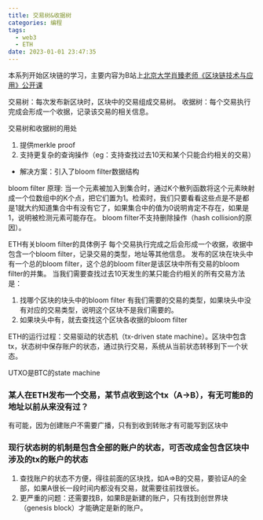 ```yaml
---
title: 交易树&收据树
categories: 编程
tags:
  - web3
  - ETH
date: 2023-01-01 23:47:35
---
```


本系列开始区块链的学习，主要内容为B站上[北京大学肖臻老师《区块链技术与应用》公开课](https://www.bilibili.com/video/BV1Vt411X7JF?p=1&vd_source=22653c02dfbe0c9c7bb4a200eb87fe4e)

交易树：每次发布新区块时，区块中的交易组成交易树。
收据树：每个交易执行完成会形成一个收据，记录该交易的相关信息。

交易树和收据树的用处
1. 提供merkle proof
2. 支持更复杂的查询操作（eg：支持查找过去10天和某个只能合约相关的交易）
  - 解决方案：引入了bloom filter数据结构

bloom filter 原理: 当一个元素被加入到集合时，通过K个散列函数将这个元素映射成一个位数组中的K个点，把它们置为1。检索时，我们只要看看这些点是不是都是1就大约知道集合中有没有它了，如果集合中的值为0说明肯定不存在，如果是1，说明被检测元素可能存在。
bloom filter不支持删除操作（hash collision的原因）。

ETH有关bloom filter的具体例子
每个交易执行完成之后会形成一个收据，收据中包含一个bloom filter，记录交易的类型，地址等其他信息。
发布的区块在块头中有一个总的bloom filter，这个总的bloom filter是该区块中所有交易的bloom filter的并集。
当我们需要查找过去10天发生的某只能合约相关的所有交易方法是：
1. 找哪个区块的块头中的bloom filter 有我们需要的交易的类型，如果块头中没有对应的交易类型，说明这个区块不是我们需要的。
2. 如果块头中有，就去查找这个区块各收据的bloom filter

ETH的运行过程：交易驱动的状态机（tx-driven state machine）。区块中包含tx，状态树中保存账户的状态，通过执行交易，系统从当前状态转移到下一个状态。

UTXO是BTC的state machine


### 某人在ETH发布一个交易，某节点收到这个tx（A->B），有无可能B的地址以前从来没有过？
有可能，因为创建账户不需要广播，只有到收到转账才有可能写到区块中

### 现行状态树的机制是包含全部的账户的状态，可否改成金包含区块中涉及的tx的账户的状态
1. 查找账户的状态不方便，得往前面的区块找，如A=>B的交易，要验证A的全部，如果A很长一段时间内都没有交易，就需要往前找很长。
2. 更严重的问题：还需要找B，如果B是新建的账户，只有找到创世界块（genesis block）才能确定是新的账户。